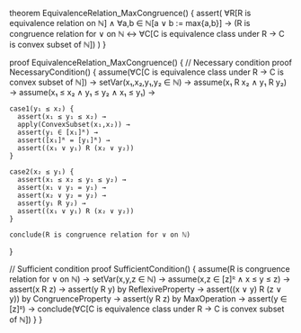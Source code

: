 theorem EquivalenceRelation_MaxCongruence() {
  assert(
    ∀R[R is equivalence relation on ℕ] ∧
    ∀a,b ∈ ℕ[a ∨ b := max{a,b}] →
    (R is congruence relation for ∨ on ℕ ↔ 
     ∀C[C is equivalence class under R → C is convex subset of ℕ])
  )
}

proof EquivalenceRelation_MaxCongruence() {
  // Necessary condition
  proof NecessaryCondition() {
    assume(∀C[C is equivalence class under R → C is convex subset of ℕ]) →
    setVar(x₁,x₂,y₁,y₂ ∈ ℕ) →
    assume(x₁ R x₂ ∧ y₁ R y₂) →
    assume(x₁ ≤ x₂ ∧ y₁ ≤ y₂ ∧ x₁ ≤ y₁) →

    case1(y₁ ≤ x₂) {
      assert(x₁ ≤ y₁ ≤ x₂) →
      apply(ConvexSubset(x₁,x₂)) →
      assert(y₁ ∈ [x₁]ᴿ) →
      assert([x₁]ᴿ = [y₁]ᴿ) →
      assert((x₁ ∨ y₁) R (x₂ ∨ y₂))
    }

    case2(x₂ ≤ y₁) {
      assert(x₁ ≤ x₂ ≤ y₁ ≤ y₂) →
      assert(x₁ ∨ y₁ = y₁) →
      assert(x₂ ∨ y₂ = y₂) →
      assert(y₁ R y₂) →
      assert((x₁ ∨ y₁) R (x₂ ∨ y₂))
    }

    conclude(R is congruence relation for ∨ on ℕ)
  }

  // Sufficient condition
  proof SufficientCondition() {
    assume(R is congruence relation for ∨ on ℕ) →
    setVar(x,y,z ∈ ℕ) →
    assume(x,z ∈ [z]ᴿ ∧ x ≤ y ≤ z) →
    assert(x R z) →
    assert(y R y) by ReflexiveProperty →
    assert((x ∨ y) R (z ∨ y)) by CongruenceProperty →
    assert(y R z) by MaxOperation →
    assert(y ∈ [z]ᴿ) →
    conclude(∀C[C is equivalence class under R → C is convex subset of ℕ])
  }
}
